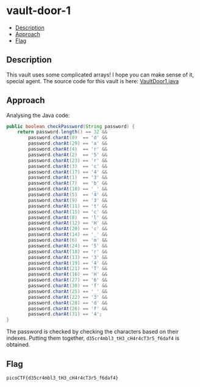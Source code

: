 # vault-door-1

- [Description](#description)
- [Approach](#approach)
- [Flag](#flag)

## Description

This vault uses some complicated arrays! I hope you can make sense of it, special agent. The source code for this vault is here: [VaultDoor1.java](https://jupiter.challenges.picoctf.org/static/87e103a8db01087de9ccf5a7a022ddf8/VaultDoor1.java)

## Approach

Analysing the Java code:

```java
public boolean checkPassword(String password) {
	return password.length() == 32 &&
		password.charAt(0)  == 'd' &&
		password.charAt(29) == 'a' &&
		password.charAt(4)  == 'r' &&
		password.charAt(2)  == '5' &&
		password.charAt(23) == 'r' &&
		password.charAt(3)  == 'c' &&
		password.charAt(17) == '4' &&
		password.charAt(1)  == '3' &&
		password.charAt(7)  == 'b' &&
		password.charAt(10) == '_' &&
		password.charAt(5)  == '4' &&
		password.charAt(9)  == '3' &&
		password.charAt(11) == 't' &&
		password.charAt(15) == 'c' &&
		password.charAt(8)  == 'l' &&
		password.charAt(12) == 'H' &&
		password.charAt(20) == 'c' &&
		password.charAt(14) == '_' &&
		password.charAt(6)  == 'm' &&
		password.charAt(24) == '5' &&
		password.charAt(18) == 'r' &&
		password.charAt(13) == '3' &&
		password.charAt(19) == '4' &&
		password.charAt(21) == 'T' &&
		password.charAt(16) == 'H' &&
		password.charAt(27) == '6' &&
		password.charAt(30) == 'f' &&
		password.charAt(25) == '_' &&
		password.charAt(22) == '3' &&
		password.charAt(28) == 'd' &&
		password.charAt(26) == 'f' &&
		password.charAt(31) == '4';
}
```

The password is checked by checking the characters based on their indexes. Putting them together, `d35cr4mbl3_tH3_cH4r4cT3r5_f6daf4` is obtained.

## Flag

`picoCTF{d35cr4mbl3_tH3_cH4r4cT3r5_f6daf4}`